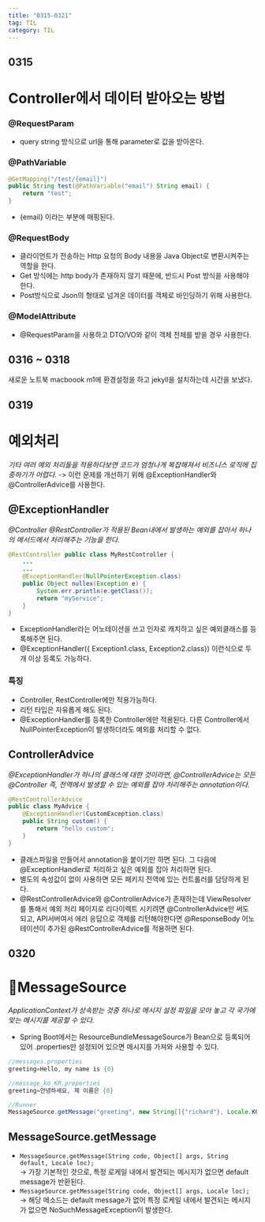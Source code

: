```yaml
---
title: "0315-0321"
tag: TIL
category: TIL
---
```

## 0315
# Controller에서 데이터 받아오는 방법



### @RequestParam
* query string 방식으로 url을 통해 parameter로 값을 받아온다.

### @PathVariable
```java
@GetMapping("/test/{email}")
public String test(@PathVariable("email") String email) {
	return "test";
}
```
* {email} 이라는 부분에 매핑된다.

### @RequestBody
* 클라이언트가 전송하는 Http 요청의 Body 내용을 Java Object로 변환시켜주는 역할을 한다.
* Get 방식에는 http body가 존재하지 않기 때문에, 반드시 Post 방식을 사용해야 한다.
* Post방식으로 Json의 형태로 넘겨온 데이터를 객체로 바인딩하기 위해 사용한다.

### @ModelAttribute
* @RequestParam을 사용하고 DTO/VO와 같이 객체 전체를 받을 경우 사용한다.

## 0316 ~ 0318
새로운 노트북 macboook m1에 환경설정을 하고 jekyll을 설치하는데 시간을 보냈다.

## 0319
# 예외처리
*기타 여러 예외 처리들을 적용하다보면 코드가 엄청나게 복잡해져서 비즈니스 로직에 집중하기가 어렵다.*
-> 이런 문제를 개선하기 위해 @ExceptionHandler와 @ControllerAdvice를 사용한다.

## @ExceptionHandler
*@Controller @RestController가 적용된 Bean내에서 발생하는 예외를 잡아서 하나의 메서드에서 처리해주는 기능을 한다.*
```java
@RestController public class MyRestController { 
	... 
	... 
	@ExceptionHandler(NullPointerException.class) 
	public Object nullex(Exception e) { 
		System.err.println(e.getClass()); 
		return "myService"; 
	} 
}
```
* ExceptionHandler라는 어노테이션을 쓰고 인자로 캐치하고 싶은 예외클래스를 등록해주면 된다.
* @ExceptionHandler({ Exception1.class, Exception2.class}) 이런식으로 두 개 이상 등록도 가능하다.

### 특징
* Controller, RestController에만 적용가능하다.
* 리턴 타입은 자유롭게 해도 된다.
* @ExceptionHandler를 등록한 Controller에만 적용된다. 다른 Controller에서 NullPointerException이 발생하더라도 예외를 처리할 수 없다.

## ControllerAdvice
*@ExceptionHandler가 하나의 클래스에 대한 것이라면, @ControllerAdvice는 모든 @Controller 즉, 전역에서 발생할 수 있는 예외를 잡아 처리해주는 annotation이다.*
```java
@RestControllerAdvice 
public class MyAdvice { 
	@ExceptionHandler(CustomException.class) 
	public String custom() { 
		return "hello custom"; 
	} 
}
```
* 클래스파일을 만들어서 annotation을 붙이기만 하면 된다. 그 다음에 @ExceptionHandler로 처리하고 싶은 예외를 잡아 처리하면 된다.
* 별도의 속성값이 없이 사용하면 모든 패키지 전역에 있는 컨트롤러를 담당하게 된다.
* @RestControllerAdvice와 @ControllerAdvice가 존재하는데 ViewResolver를 통해서 예외 처리 페이지로 리다이렉트 시키려면 @ControllerAdvice만 써도 되고, API서버여서 에러 응답으로 객체를 리턴해야한다면 @ResponseBody 어노테이션이 추가된 @RestControllerAdvice를 적용하면 된다.

## 0320
# MessageSource
*ApplicationContext가 상속받는 것중 하나로 메시지 설정 파일을 모아 놓고 각 국가에 맞는 메시지를 제공할 수 있다.*

* Spring Boot에서는 ResourceBundleMessageSource가 Bean으로 등록되어 있어 .properties만 설정되어 있으면 메시지를 가져와 사용할 수 있다.

```java
//messages.properties
greeting=Hello, my name is {0}

//message_ko_KR.properties
greeting=안녕하세요, 제 이름은 {0}

//Runner
MessageSource.getMessage("greeting", new String[]{"richard"}, Locale.KOREA);
```

## MessageSource.getMessage
* `MessageSource.getMessage(String code, Object[] args, String default, Locale loc);`  
-> 가장 기본적인 것으로, 특정 로케일 내에서 발견되는 메시지가 없으면 default message가 반환된다.
* `MessageSource.getMessage(String code, Object[] args, Locale loc);`  
-> 해당 메소드는 default message가 없어 특정 로케일 내에서 발견되는 메시지가 없으면 NoSuchMessageException이 발생한다.